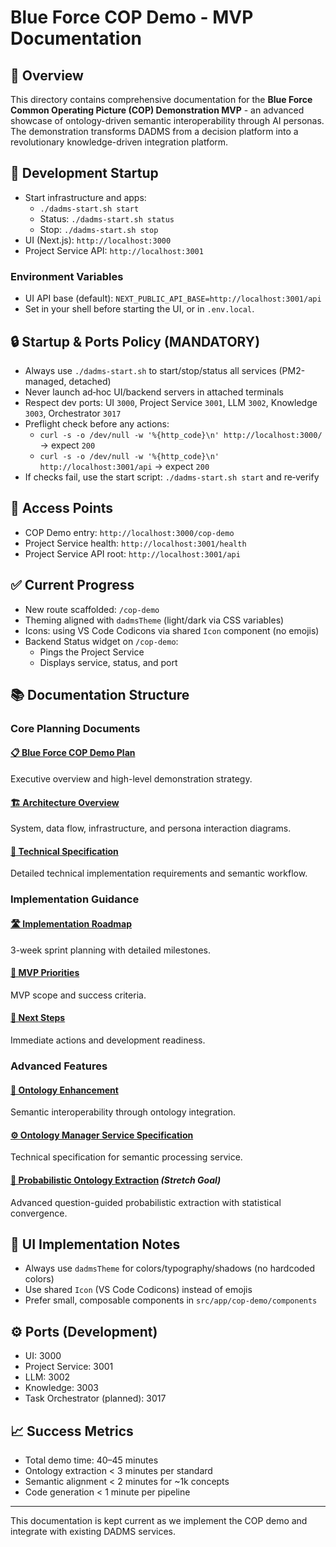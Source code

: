 # Blue Force COP Demo - MVP Documentation

## 🎯 Overview

This directory contains comprehensive documentation for the **Blue Force Common Operating Picture (COP) Demonstration MVP** - an advanced showcase of ontology-driven semantic interoperability through AI personas. The demonstration transforms DADMS from a decision platform into a revolutionary knowledge-driven integration platform.

## 🚀 Development Startup

- Start infrastructure and apps:
  - `./dadms-start.sh start`
  - Status: `./dadms-start.sh status`
  - Stop: `./dadms-start.sh stop`
- UI (Next.js): `http://localhost:3000`
- Project Service API: `http://localhost:3001`

### Environment Variables
- UI API base (default): `NEXT_PUBLIC_API_BASE=http://localhost:3001/api`
- Set in your shell before starting the UI, or in `.env.local`.

## 🔒 Startup & Ports Policy (MANDATORY)
- Always use `./dadms-start.sh` to start/stop/status all services (PM2-managed, detached)
- Never launch ad‑hoc UI/backend servers in attached terminals
- Respect dev ports: UI `3000`, Project Service `3001`, LLM `3002`, Knowledge `3003`, Orchestrator `3017`
- Preflight check before any actions:
  - `curl -s -o /dev/null -w '%{http_code}\n' http://localhost:3000/` → expect `200`
  - `curl -s -o /dev/null -w '%{http_code}\n' http://localhost:3001/api` → expect `200`
- If checks fail, use the start script: `./dadms-start.sh start` and re‑verify

## 🧭 Access Points
- COP Demo entry: `http://localhost:3000/cop-demo`
- Project Service health: `http://localhost:3001/health`
- Project Service API root: `http://localhost:3001/api`

## ✅ Current Progress

- New route scaffolded: `/cop-demo`
- Theming aligned with `dadmsTheme` (light/dark via CSS variables)
- Icons: using VS Code Codicons via shared `Icon` component (no emojis)
- Backend Status widget on `/cop-demo`:
  - Pings the Project Service
  - Displays service, status, and port

## 📚 Documentation Structure

### Core Planning Documents

#### [📋 Blue Force COP Demo Plan](./blue-force-cop-demo-plan.md)
Executive overview and high-level demonstration strategy.

#### [🏗️ Architecture Overview](./architecture-overview.md)
System, data flow, infrastructure, and persona interaction diagrams.

#### [📖 Technical Specification](./cop-demo-technical-spec.md)
Detailed technical implementation requirements and semantic workflow.

### Implementation Guidance

#### [🛣️ Implementation Roadmap](./cop-demo-implementation-roadmap.md)
3-week sprint planning with detailed milestones.

#### [🎯 MVP Priorities](./cop-demo-mvp-priorities.md)
MVP scope and success criteria.

#### [🚀 Next Steps](./cop-demo-next-steps.md)
Immediate actions and development readiness.

### Advanced Features

#### [🧠 Ontology Enhancement](./cop-demo-ontology-enhancement.md)
Semantic interoperability through ontology integration.

#### [⚙️ Ontology Manager Service Specification](./ontology-manager-service-spec.md)
Technical specification for semantic processing service.

#### [🎲 Probabilistic Ontology Extraction](./probabilistic-ontology-extraction.md) *(Stretch Goal)*
Advanced question-guided probabilistic extraction with statistical convergence.

## 🧩 UI Implementation Notes

- Always use `dadmsTheme` for colors/typography/shadows (no hardcoded colors)
- Use shared `Icon` (VS Code Codicons) instead of emojis
- Prefer small, composable components in `src/app/cop-demo/components`

## ⚙️ Ports (Development)
- UI: 3000
- Project Service: 3001
- LLM: 3002
- Knowledge: 3003
- Task Orchestrator (planned): 3017

## 📈 Success Metrics

- Total demo time: 40–45 minutes
- Ontology extraction < 3 minutes per standard
- Semantic alignment < 2 minutes for ~1k concepts
- Code generation < 1 minute per pipeline

---

This documentation is kept current as we implement the COP demo and integrate with existing DADMS services.
